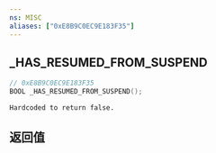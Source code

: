 ```yaml
---
ns: MISC
aliases: ["0xE8B9C0EC9E183F35"]
---
```

## _HAS_RESUMED_FROM_SUSPEND

```c
// 0xE8B9C0EC9E183F35
BOOL _HAS_RESUMED_FROM_SUSPEND();
```

```
Hardcoded to return false.
```

## 返回值

